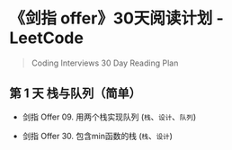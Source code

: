 # 《剑指 offer》30天阅读计划 - LeetCode
> Coding Interviews 30 Day Reading Plan

## 第 1 天 栈与队列（简单）
- 剑指 Offer 09. 用两个栈实现队列 (`栈`、`设计`、`队列`)

- 剑指 Offer 30. 包含min函数的栈 (`栈`、`设计`)
